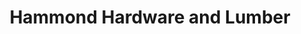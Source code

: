 ---
title: "Hammond Hardware and Lumber"
url: /hamden/hammond-hardware-and-lumber/
shop: hardware
---